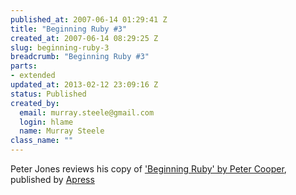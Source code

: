 ```yaml
--- 
published_at: 2007-06-14 01:29:41 Z
title: "Beginning Ruby #3"
created_at: 2007-06-14 08:29:25 Z
slug: beginning-ruby-3
breadcrumb: "Beginning Ruby #3"
parts: 
- extended
updated_at: 2013-02-12 23:09:16 Z
status: Published
created_by: 
  email: murray.steele@gmail.com
  login: hlame
  name: Murray Steele
class_name: ""
---
```


Peter Jones reviews his copy of ['Beginning Ruby' by Peter Cooper](http://www.amazon.co.uk/Beginning-Ruby-Experts-Voice-Source/dp/1590597664), published by [Apress](http://www.apress.com/)


